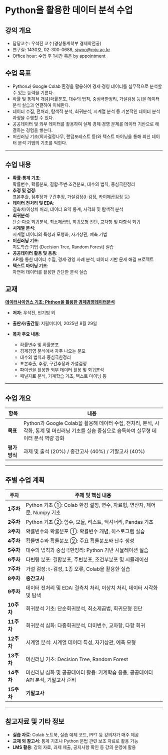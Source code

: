 # Python을 활용한 데이터 분석 수업

## 강의 개요

- 담당교수: 우석진 교수(경상통계학부 경제학전공)
- 연구실: 1430호, 02-300-0688, sjwoo@mju.ac.kr
- Office hour: 수업 후 1시간 혹은 by appointment 

## 수업 목표

- Python과 Google Colab 환경을 활용하여 경제·경영 데이터를 실무적으로 분석할 수 있는 능력을 기른다.  
- 확률 및 통계적 개념(확률분포, 대수의 법칙, 중심극한정리, 가설검정 등)을 데이터 분석 실습과 연결하여 이해한다.  
- 데이터 수집, 전처리, 탐색적 분석, 회귀분석, 시계열 분석 등 기본적인 데이터 분석 과정을 수행할 수 있다.  
- 공공데이터 및 외부 데이터를 활용하여 실제 경제·경영 문제를 데이터 기반으로 해결하는 경험을 쌓는다.  
- 머신러닝 기초(의사결정나무, 랜덤포레스트 등)와 텍스트 마이닝을 통해 최신 데이터 분석 기법의 기초를 익힌다.  

---

## 수업 내용

- **확률·통계 기초**:  
  확률변수, 확률분포, 결합·주변·조건분포, 대수의 법칙, 중심극한정리  
- **추정 및 검정**:  
  표본추출, 점추정과 구간추정, 가설검정(t-검정, 카이제곱검정 등)  
- **데이터 전처리 및 EDA**:  
  결측치/이상치 처리, 데이터 요약 통계, 시각화 및 탐색적 분석  
- **회귀분석**:  
  단순·다중 회귀분석, 최소제곱법, 회귀모형 진단, 교차항 및 다항식 회귀  
- **시계열 분석**:  
  시계열 데이터의 특성과 모형화, 자기상관, 예측 기법  
- **머신러닝 기초**:  
  지도학습 기법 (Decision Tree, Random Forest) 실습  
- **공공데이터 활용 및 응용**:  
  API를 통한 데이터 수집, 경제·경영 사례 분석, 데이터 기반 문제 해결 프로젝트  
- **텍스트 마이닝 기초**:  
  자연어 데이터를 활용한 간단한 분석 실습  


##  교재  
[**데이터사이언스 기초: Phthon을 활용한 경제경영데이터분석**](https://product.kyobobook.co.kr/detail/S000217427975)  
- **저자**: 우석진, 빈기범 외  
- **출판사/출간일**: 지필미디어, 2025년 8월 29일

- **목차 주요 내용**:  
  - 확률변수 및 확률분포  
  - 경제경영 분석에서 자주 나오는 분포  
  - 대수의 법칙과 중심극한정리  
  - 표본추출, 추정, 구간추정과 가설검정  
  - 파이썬을 활용한 외부 데이터 활용 및 회귀분석  
  - 패널자료 분석, 기계학습 기초, 텍스트 마이닝 등  

---

##  수업 개요

| 항목             | 내용 |
|------------------|------|
| **목표**         | Python과 Google Colab을 활용해 데이터 수집, 전처리, 분석, 시각화, 통계 및 머신러닝 기초를 실습 중심으로 습득하여 실무형 데이터 분석 역량 강화 |
| **평가 방식**    | 과제 및 출석 (20%) / 중간고사 (40%) / 기말고사 (40%) |

---

##  주별 수업 계획

| 주차   | 주제 및 핵심 내용 |
|--------|------------------|
| **1주차**  | Python 기초 ①: Colab 환경 설정, 변수, 자료형, 연산자, 제어문, Numpy 기초 |
| **2주차**  | Python 기초 ②: 함수, 모듈, 리스트, 딕셔너리, Pandas 기초 |
| **3주차**  | 확률변수와 확률분포 ①: 확률변수 개념, 히스토그램 실습 |
| **4주차**  | 확률변수와 확률분포 ②: 주요 확률분포와 난수 생성 |
| **5주차**  | 대수의 법칙과 중심극한정리: Python 기반 시뮬레이션 실습 |
| **6주차**  | 다변량 분포: 결합분포, 주변분포, 조건부분포 및 시뮬레이션 |
| **7주차**  | 가설 검정: t-검정, 1종 오류, Colab을 활용한 실습 |
| **8주차**  | **중간고사** |
| **9주차**  | 데이터 전처리 및 EDA: 결측치 처리, 이상치 처리, 데이터 시각화 및 탐색 |
| **10주차** | 회귀분석 기초: 단순회귀분석, 최소제곱법, 회귀모형 진단 |
| **11주차** | 회귀분석 심화: 다중회귀분석, 더미변수, 교차항, 다항 회귀 |
| **12주차** | 시계열 분석: 시계열 데이터 특성, 자기상관, 예측 모형 |
| **13주차** | 머신러닝 기초: Decision Tree, Random Forest |
| **14주차** | 머신러닝 심화 및 공공데이터 활용: 기계학습 응용, 공공데이터 API 분석, 기말고사 준비 |
| **15주차** | **기말고사** |

---

##  참고자료 및 기타 정보

- **실습 자료**: Colab 노트북, 실습 예제 코드, PPT 등 강의자가 매주 제공  
- **교재 외 참고서**: 통계 기초나 Python 문법 관련 보조 자료로 활용 가능  
- **LMS 활용**: 강의 자료, 과제 제출, 공지사항 확인 등 강의 운영에 활용  
